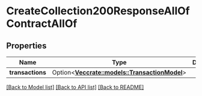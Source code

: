 # CreateCollection200ResponseAllOfContractAllOf

## Properties

Name | Type | Description | Notes
------------ | ------------- | ------------- | -------------
**transactions** | Option<[**Vec<crate::models::TransactionModel>**](TransactionModel.md)> |  | [optional]

[[Back to Model list]](../README.md#documentation-for-models) [[Back to API list]](../README.md#documentation-for-api-endpoints) [[Back to README]](../README.md)


